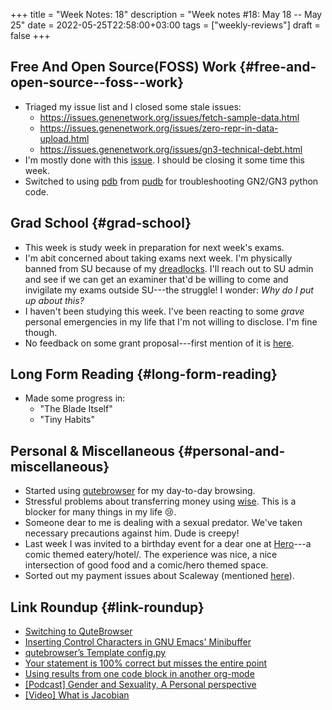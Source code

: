+++
title = "Week Notes: 18"
description = "Week notes #18: May 18 -- May 25"
date = 2022-05-25T22:58:00+03:00
tags = ["weekly-reviews"]
draft = false
+++

## Free And Open Source(FOSS) Work {#free-and-open-source--foss--work}

-   Triaged my issue list and I closed some stale issues:
    -   <https://issues.genenetwork.org/issues/fetch-sample-data.html>
    -   <https://issues.genenetwork.org/issues/zero-repr-in-data-upload.html>
    -   <https://issues.genenetwork.org/issues/gn3-technical-debt.html>
-   I'm mostly done with this [issue](https://issues.genenetwork.org/issues/case-attr-edit-error.html). I should be
    closing it some time this week.
-   Switched to using [pdb](https://docs.python.org/3/library/pdb.html) from [pudb](https://pypi.org/project/pudb/) for
    troubleshooting GN2/GN3 python code.


## Grad School {#grad-school}

-   This week is study week in preparation for next
    week's exams.
-   I'm abit concerned about taking exams next
    week. I'm physically banned from SU because of
    my [dreadlocks](https://en.wikipedia.org/wiki/Discrimination_based_on_hair_texture). I'll reach out to SU admin and
    see if we can get an examiner that'd be willing
    to come and invigilate my exams outside SU---the
    struggle! I wonder: _Why do I put up about this?_
-   I haven't been studying this week. I've been
    reacting to some _grave_ personal emergencies in
    my life that I'm not willing to disclose. I'm
    fine though.
-   No feedback on some grant proposal---first
    mention of it is [here](https://www.bonfacemunyoki.com/post/2022-05-04-week-notes-15/).


## Long Form Reading {#long-form-reading}

-   Made some progress in:
    -   "The Blade Itself"
    -   "Tiny Habits"


## Personal &amp; Miscellaneous {#personal-and-miscellaneous}

-   Started using [qutebrowser](https://qutebrowser.org/) for my day-to-day
    browsing.
-   Stressful problems about transferring money
    using [wise](https://wise.com). This is a blocker for many things in
    my life 😢.
-   Someone dear to me is dealing with a sexual
    predator. We've taken necessary precautions
    against him. Dude is creepy!
-   Last week I was invited to a birthday event for
    a dear one at [Hero](https://www.hero-kenya.com/)---a comic themed
    eatery/hotel/. The experience was nice, a nice
    intersection of good food and a comic/hero
    themed space.
-   Sorted out my payment issues about Scaleway
    (mentioned [here](https://www.bonfacemunyoki.com/post/2022-05-18-week-notes-17/)).


## Link Roundup {#link-roundup}

-   [Switching to QuteBrowser](https://www.bonfacemunyoki.com/post/2022-05-25-switching-to-qutebrowser/)
-   [Inserting Control Characters in GNU Emacs' Minibuffer](https://www.bonfacemunyoki.com/post/2022-05-24-inserting-a-newline-character-in-emacs-minibuffer/)
-   [qutebrowser’s Template config.py](http://www.ii.com/qutebrowser-configpy/)
-   [Your statement is 100% correct but misses the entire point](http://nibblestew.blogspot.com/2020/04/your-statement-is-100-correct-but.html?m=1)
-   [Using results from one code block in another org-mode](https://kitchingroup.cheme.cmu.edu/blog/2019/02/12/Using-results-from-one-code-block-in-another-org-mode/)
-   [[Podcast] Gender and Sexuality, A Personal perspective](https://fossandcrafts.org/episodes/30-gender-sexuality-personal-perspective.html)
-   [[Video] What is Jacobian](https://www.youtube.com/watch?v=wCZ1VEmVjVo)
